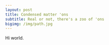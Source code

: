 ```yaml
---
layout: post
title: Condensed matter 'ons
subtitle: Real or not, there's a zoo of 'ons
bigimg: /img/path.jpg
---
```


Hi world.
